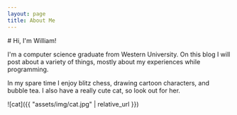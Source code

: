 ```yaml
---
layout: page
title: About Me
---
```

<link rel="stylesheet" href="https://cdnjs.cloudflare.com/ajax/libs/font-awesome/6.0.0/css/all.min.css" integrity="sha512-9usAa10IRO0HhonpyAIVpjrylPvoDwiPUiKdWk5t3PyolY1cOd4DSE0Ga+ri4AuTroPR5aQvXU9xC6qOPnzFeg==" crossorigin="anonymous" referrerpolicy="no-referrer" />
# Hi, I'm William!

I'm a computer science graduate from Western University. On this blog I will post about a variety of 
things, mostly about my experiences while programming.

In my spare time I enjoy blitz chess, drawing cartoon characters, and bubble tea. 
I also have a really cute cat, so look out for her.

![cat]({{ "assets/img/cat.jpg" | relative_url }}) 
